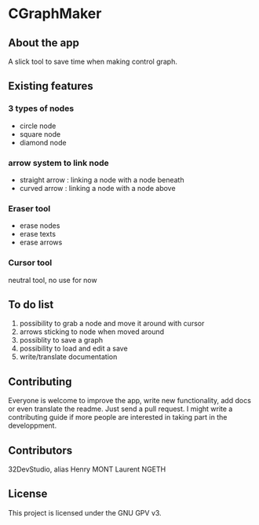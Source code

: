 # CGraphMaker

## About the app

A slick tool to save time when making control graph.

## Existing features

### 3 types of nodes

* circle node
* square node
* diamond node

### arrow system to link node

* straight arrow : linking a node with a node beneath
* curved arrow : linking a node with a node above

### Eraser tool

* erase nodes
* erase texts
* erase arrows

### Cursor tool

neutral tool, no use for now

## To do list

1. possibility to grab a node and move it around with cursor
2. arrows sticking to node when moved around
3. possiblity to save a graph
4. possibility to load and edit a save
5. write/translate documentation

## Contributing 

Everyone is welcome to improve the app, write new functionality, add docs or even translate the readme. Just send a pull request.
I might write a contributing guide if more people are interested in taking part in the developpment.

## Contributors

32DevStudio, alias Henry MONT
Laurent NGETH

## License 

This project is licensed under the GNU GPV v3.
